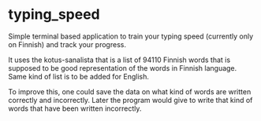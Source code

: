 # typing_speed

Simple terminal based application to train your typing speed (currently only on Finnish) and track your progress.

It uses the kotus-sanalista that is a list of 94110 Finnish words that is supposed to be good representation of the words in Finnish language. Same kind of list is to be added for English.

To improve this, one could save the data on what kind of words are written correctly and incorrectly. Later the program would give to write that kind of words that have been written incorrectly.
